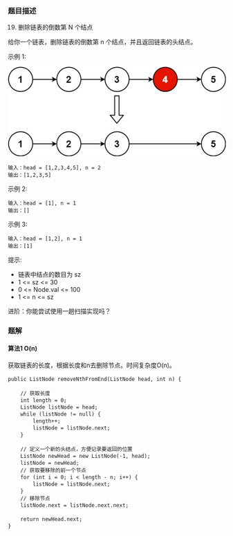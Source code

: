 ### 题目描述
19. 删除链表的倒数第 N 个结点

给你一个链表，删除链表的倒数第 n 个结点，并且返回链表的头结点。

示例 1:

![](https://github.com/RonCantWriteCode/LeetCodeJava/blob/master/src/main/resources/removeNthFromEnd/remove_ex1.jpg)

```
输入：head = [1,2,3,4,5], n = 2
输出：[1,2,3,5]
```

示例 2:
```
输入：head = [1], n = 1
输出：[]
```

示例 3:
```
输入：head = [1,2], n = 1
输出：[1]
```

提示:

- 链表中结点的数目为 sz
- 1 <= sz <= 30
- 0 <= Node.val <= 100
- 1 <= n <= sz


进阶：你能尝试使用一趟扫描实现吗？



### 题解

#### 算法1 O(n)

获取链表的长度，根据长度和n去删除节点。时间复杂度O(n)。

```$java
public ListNode removeNthFromEnd(ListNode head, int n) {

    // 获取长度
    int length = 0;
    ListNode listNode = head;
    while (listNode != null) {
        length++;
        listNode = listNode.next;
    }

    // 定义一个新的头结点，方便记录要返回的位置
    ListNode newHead = new ListNode(-1, head);
    listNode = newHead;
    // 获取要移除的前一个节点
    for (int i = 0; i < length - n; i++) {
        listNode = listNode.next;
    }
    // 移除节点
    listNode.next = listNode.next.next;

    return newHead.next;
}
```
